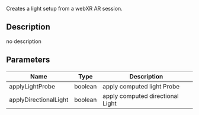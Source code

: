 Creates a light setup from a webXR AR session.


## Description
no description
## Parameters

<table>
<thead>
	<tr>
		<th>Name</th>
		<th>Type</th>
		<th>Description</th>
	</tr>
</thead>
<tr>
	<td>applyLightProbe</td>
	<td><div class='bg-emerald-800 px-2 py-px text-white rounded-sm'>boolean</div></td>
	<td>apply computed light Probe</td>
</tr>
<tr>
	<td>applyDirectionalLight</td>
	<td><div class='bg-emerald-800 px-2 py-px text-white rounded-sm'>boolean</div></td>
	<td>apply computed directional Light</td>
</tr>
</table>